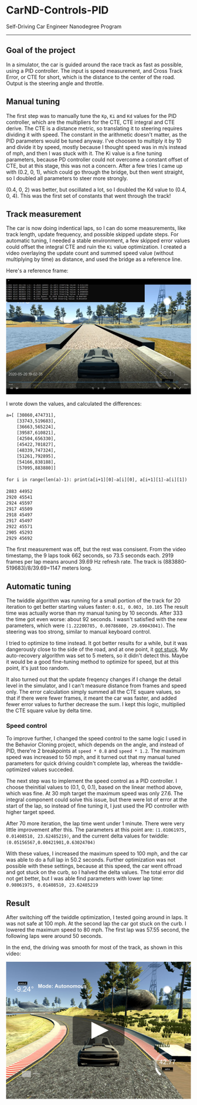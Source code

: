 # CarND-Controls-PID
Self-Driving Car Engineer Nanodegree Program

---
## Goal of the project

In a simulator, the car is guided around the race track as fast as possible, using a PID controller.
The input is speed measurement, and Cross Track Error, or CTE for short, which is the distance to the center of the road.
Output is the steering angle and throttle.

## Manual tuning

The first step was to manually tune the `Kp`, `Ki` and `Kd` values for the PID controller, which are the multipliers for the CTE, CTE integral and CTE derive.
The CTE is a distance metric, so translating it to steering requires dividing it with speed.
The constant in the arithmetic doesn't matter, as the PID parameters would be tuned anyway.
I've choosen to multiply it by 10 and divide it by speed, mostly because I thought speed was in m/s instead of mph, and then I was stuck with it.
The Ki value is a fine tuning parameters, because PD controller could not overcome a constant offset of CTE, but at this stage, this was not a concern.
After a few tries I came up with (0.2, 0, 1), which could go through the bridge, but then went straight, so I doubled all parameters to steer more strongly.

(0.4, 0, 2) was better, but oscillated a lot, so I doubled the Kd value to (0.4, 0, 4). This was the first set of constants that went through the track!

## Track measurement

The car is now doing indentical laps, so I can do some measurements, like track length, update frequency, and possible skipped update steps.
For automatic tuning, I needed a stable environment, a few skipped error values could offset the integral CTE and ruin the `Ki` value optimization.
I created a video overlaying the update count and summed speed value (without multiplying by time) as distance, and used the bridge as a reference line.

Here's a reference frame:

![track measurement](track_measurement.jpg)

I wrote down the values, and calculated the differences:
```
a=[ [30860,474731],
	[33743,519683],
	[36663,565224],
	[39587,610821],
	[42504,656330],
	[45422,701827],
	[48339,747324],
	[51261,792895],
	[54166,838188],
	[57095,883880]]

for i in range(len(a)-1): print(a[i+1][0]-a[i][0], a[i+1][1]-a[i][1])

2883 44952
2920 45541
2924 45597
2917 45509
2918 45497
2917 45497
2922 45571
2905 45293
2929 45692
```
The first measurement was off, but the rest was consisent. From the video timestamp, the 9 laps took 662 seconds, so 73.5 seconds each.
2919 frames per lap means around 39.69 Hz refresh rate. The track is (883880-519683)/8/39.69=1147 meters long.

## Automatic tuning

The twiddle algorithm was running for a small portion of the track for 20 iteration to get better starting values faster: `0.61, 0.003, 10.105`
The result time was actually worse than my manual tuning by 10 seconds. After 333 the time got even worse: about 92 seconds.
I wasn't satisfied with the new parameters, which were `(1.22200785, 0.00786800, 29.69043041)`.
The steering was too strong, similar to manual keyboard control.

I tried to optimize to time instead. It got better results for a while, but it was dangerously close to the side of the road, and at one point, it [got stuck](stuck.jpg).
My auto-recovery algorithm was set to 5 meters, so it didn't detect this. Maybe it would be a good fine-tuning method to optimize for speed, but at this point, it's just too random.

It also turned out that the update freqency changes if I change the detail level in the simulator, and I can't measure distance from frames and speed only.
The error calculation simply summed all the CTE square values, so that if there were fewer frames, it meant the car was faster, and added fewer error values to further decrease the sum.
I kept this logic, multiplied the CTE square value by delta time.

### Speed control

To improve further, I changed the speed control to the same logic I used in the Behavior Cloning project, which depends on the angle, and instead of PID, there're 2 breakpoints at `speed * 0.8` and `speed * 1.2`.
The maximum speed was increased to 50 mph, and it turned out that my manual tuned parameters for quick driving couldn't complete lap, whereas the twiddle-optimized values succeded.

The next step was to implement the speed control as a PID controller. I choose theinitial values to (0.1, 0, 0.1), based on the linear method above, which was fine.
At 30 mph target the maximum speed was only 27.6.
The integral component could solve this issue, but there were lot of error at the start of the lap, so instead of fine tuning it, I just used the PD controller with higher target speed.

After 70 more iteration, the lap time went under 1 minute. There were very little improvement after this. The parameters at this point are: `(1.01061975, 0.01408510, 23.62485219)`, and the current delta values for twiddle: `(0.05156567,0.00421901,0.63024704)`

With these values, I increased the maximum speed to 100 mph, and the car was able to do a full lap in 50.2 seconds.
Further optimization was not possible with these settings, because at this speed, the car went offroad and got stuck on the curb, so I halved the delta values.
The total error did not get better, but I was able find parameters with lower lap time: `0.98061975, 0.01408510, 23.62485219`

## Result

After switching off the twiddle optimization, I tested going around in laps. It was not safe at 100 mph.
At the second lap the car got stuck on the curb. I lowered the maximum speed to 80 mph. The first lap was 57.55 second, the following laps were around 50 seconds.

In the end, the driving was smooth for most of the track, as shown in this video:

[![Completed lap](thumbnail.jpg)](https://www.youtube.com/watch?v=HrXEVHvQLAI)

